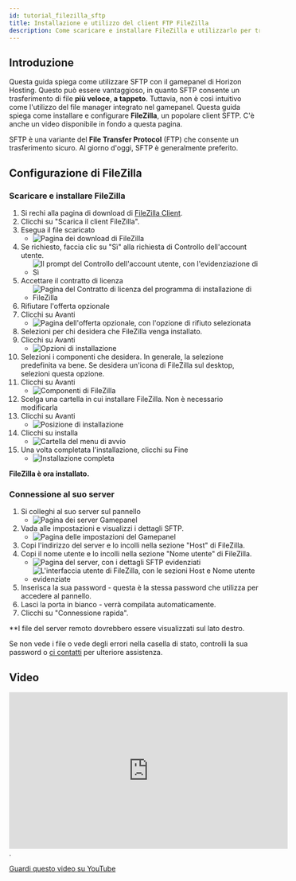 ```yaml
---
id: tutorial_filezilla_sftp
title: Installazione e utilizzo del client FTP FileZilla
description: Come scaricare e installare FileZilla e utilizzarlo per trasferire i file sul suo server.
---
```


## Introduzione
Questa guida spiega come utilizzare SFTP con il gamepanel di Horizon Hosting. Questo può essere vantaggioso, in quanto SFTP consente un trasferimento di file **più veloce**, **a tappeto**. Tuttavia, non è così intuitivo come l'utilizzo del file manager integrato nel gamepanel. Questa guida spiega come installare e configurare **FileZilla**, un popolare client SFTP. C'è anche un video disponibile in fondo a questa pagina.

SFTP è una variante del **File Transfer Protocol** (FTP) che consente un trasferimento sicuro. Al giorno d'oggi, SFTP è generalmente preferito.

## Configurazione di FileZilla
### Scaricare e installare FileZilla
1. Si rechi alla pagina di download di [FileZilla Client](https://filezilla-project.org/download.php).
2. Clicchi su "Scarica il client FileZilla".
3. Esegua il file scaricato
   - ![Pagina dei download di FileZilla](https://archive.horizonnetworks.uk/Resources/Documentation/Using%20SFTP/1FileZilla%20Download.png)
4. Se richiesto, faccia clic su "Sì" alla richiesta di Controllo dell'account utente.
   - ![Il prompt del Controllo dell'account utente, con l'evidenziazione di Sì](https://archive.horizonnetworks.uk/Resources/Documentation/Using%20SFTP/2Windows%20Prompt.png)
5. Accettare il contratto di licenza
   - ![Pagina del Contratto di licenza del programma di installazione di FileZilla](https://archive.horizonnetworks.uk/Resources/Documentation/Using%20SFTP/3Installer%20Accept.png)
6. Rifiutare l'offerta opzionale
7. Clicchi su Avanti
   - ![Pagina dell'offerta opzionale, con l'opzione di rifiuto selezionata](https://archive.horizonnetworks.uk/Resources/Documentation/Using%20SFTP/4Installer%20Decline%20Offer.png)
8. Selezioni per chi desidera che FileZilla venga installato.
9. Clicchi su Avanti
   - ![Opzioni di installazione](https://archive.horizonnetworks.uk/Resources/Documentation/Using%20SFTP/5Installation%20Options.png)
10. Selezioni i componenti che desidera. In generale, la selezione predefinita va bene. Se desidera un'icona di FileZilla sul desktop, selezioni questa opzione.
11. Clicchi su Avanti
    - ![Componenti di FileZilla](https://archive.horizonnetworks.uk/Resources/Documentation/Using%20SFTP/6Installer%20Components.png)
12. Scelga una cartella in cui installare FileZilla. Non è necessario modificarla
13. Clicchi su Avanti
    - ![Posizione di installazione](https://archive.horizonnetworks.uk/Resources/Documentation/Using%20SFTP/7Installer%20Install%20Location.png)
14. Clicchi su installa
    - ![Cartella del menu di avvio](https://archive.horizonnetworks.uk/Resources/Documentation/Using%20SFTP/8Installer%20Start%20Menu%20Folder.png)
15. Una volta completata l'installazione, clicchi su Fine
    - ![Installazione completa](https://archive.horizonnetworks.uk/Resources/Documentation/Using%20SFTP/9Installer%20Completion.png)

**FileZilla è ora installato.**

### Connessione al suo server
1. Si colleghi al suo server sul pannello
   - ![Pagina dei server Gamepanel](https://archive.horizonnetworks.uk/Resources/Documentation/Using%20SFTP/10Horizon%20Panel%20Servers.png)
2. Vada alle impostazioni e visualizzi i dettagli SFTP.
   - ![Pagina delle impostazioni del Gamepanel](https://archive.horizonnetworks.uk/Resources/Documentation/Using%20SFTP/11Horizon%20Panel%20Server%20Settings.png)
3. Copi l'indirizzo del server e lo incolli nella sezione "Host" di FileZilla.
4. Copi il nome utente e lo incolli nella sezione "Nome utente" di FileZilla.
   - ![Pagina del server, con i dettagli SFTP evidenziati](https://archive.horizonnetworks.uk/Resources/Documentation/Using%20SFTP/12Horizon%20Panel%20SFTP%20Details.png)
   - ![L'interfaccia utente di FileZilla, con le sezioni Host e Nome utente evidenziate](https://archive.horizonnetworks.uk/Resources/Documentation/Using%20SFTP/13FileZilla%20Connection%20Details.png)
5. Inserisca la sua password - questa è la stessa password che utilizza per accedere al pannello.
6. Lasci la porta in bianco - verrà compilata automaticamente.
7. Clicchi su "Connessione rapida".

**I file del server remoto dovrebbero essere visualizzati sul lato destro.

Se non vede i file o vede degli errori nella casella di stato, controlli la sua password o [ci contatti](https://hrzn.link/getting_support) per ulteriore assistenza.


## Video

<iframe width="560" height="315" src="https://www.youtube.com/embed/Ex3IiPE1Eg8" title="YouTube video player" frameborder="0" allow="accelerometro; autoplay; clipboard-write; encrypted-media; giroscopio; picture-in-picture; web-share" allowfullscreen></iframe>.

[Guardi questo video su YouTube](https://www.youtube.com/watch?v=Ex3IiPE1Eg8)